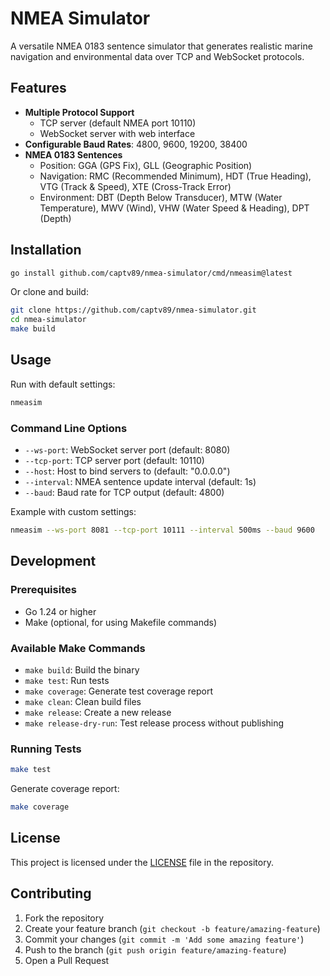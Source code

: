 # NMEA Simulator

A versatile NMEA 0183 sentence simulator that generates realistic marine navigation and environmental data over TCP and WebSocket protocols.

## Features

- **Multiple Protocol Support**
  - TCP server (default NMEA port 10110)
  - WebSocket server with web interface
- **Configurable Baud Rates**: 4800, 9600, 19200, 38400
- **NMEA 0183 Sentences**
  - Position: GGA (GPS Fix), GLL (Geographic Position)
  - Navigation: RMC (Recommended Minimum), HDT (True Heading), VTG (Track & Speed), XTE (Cross-Track Error)
  - Environment: DBT (Depth Below Transducer), MTW (Water Temperature), MWV (Wind), VHW (Water Speed & Heading), DPT (Depth)

## Installation

```bash
go install github.com/captv89/nmea-simulator/cmd/nmeasim@latest
```

Or clone and build:

```bash
git clone https://github.com/captv89/nmea-simulator.git
cd nmea-simulator
make build
```

## Usage

Run with default settings:
```bash
nmeasim
```

### Command Line Options

- `--ws-port`: WebSocket server port (default: 8080)
- `--tcp-port`: TCP server port (default: 10110)
- `--host`: Host to bind servers to (default: "0.0.0.0")
- `--interval`: NMEA sentence update interval (default: 1s)
- `--baud`: Baud rate for TCP output (default: 4800)

Example with custom settings:
```bash
nmeasim --ws-port 8081 --tcp-port 10111 --interval 500ms --baud 9600
```

## Development

### Prerequisites

- Go 1.24 or higher
- Make (optional, for using Makefile commands)

### Available Make Commands

- `make build`: Build the binary
- `make test`: Run tests
- `make coverage`: Generate test coverage report
- `make clean`: Clean build files
- `make release`: Create a new release
- `make release-dry-run`: Test release process without publishing

### Running Tests

```bash
make test
```

Generate coverage report:
```bash
make coverage
```

## License

This project is licensed under the [LICENSE](LICENSE) file in the repository.

## Contributing

1. Fork the repository
2. Create your feature branch (`git checkout -b feature/amazing-feature`)
3. Commit your changes (`git commit -m 'Add some amazing feature'`)
4. Push to the branch (`git push origin feature/amazing-feature`)
5. Open a Pull Request